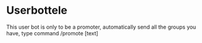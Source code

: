 # Userbottele
This user bot is only to be a promoter, automatically send all the groups you have, type command /promote [text]
